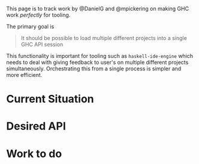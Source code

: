 This page is to track work by @DanielG and @mpickering on making GHC work _perfectly_ for tooling. 

The primary goal is

> It should be possible to load multiple different projects into a single GHC API session

This functionality is important for tooling such as `haskell-ide-engine` which needs to deal with giving feedback to user's on multiple different projects simultaneously. Orchestrating this from a single process is 
simpler and more efficient. 

# Current Situation

# Desired API

# Work to do